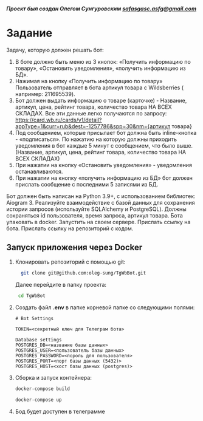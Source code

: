 #### _Проект был создан Олегом Сунгуровским <safasgasc.asfg@gmail.com>_

# Задание

Задачу, которую должен решать бот:

1. В боте должно быть меню из 3 кнопок: «Получить информацию по товару», «Остановить уведомления», «получить информацию
   из БД».
2. Нажимая на кнопку «Получить информацию по товару» Пользователь отправляет в бота артикул товара с Wildsberries (
   например: 211695539).
3. Бот должен выдать информацию о товаре (карточке) - Название, артикул, цена, рейтинг товара, количество товара НА ВСЕХ
   СКЛАДАХ.
   Все эти данные легко получаются по
   запросу: https://card.wb.ru/cards/v1/detail?appType=1&curr=rub&dest=-1257786&spp=30&nm={артикул товара}
4. Под сообщением, которые присылает бот должна быть inline-кнопка - «подписаться». По нажатию на которую должны
   приходить уведомления в бот каждые 5 минут с сообщением, что было выше. (Название, артикул, цена, рейтинг товара,
   количество товара НА ВСЕХ СКЛАДАХ)
5. При нажатии на кнопку «Остановить уведомления» - уведомления останавливаются.
6. При нажатии на кнопку «получить информацию из БД» бот должен прислать сообщение с последними 5 записями из БД.

Бот должен быть написан на Python 3.9+, с использованием библиотек: Aiogram 3. Реализуйте взаимодействие с базой данных
для сохранения истории запросов (используйте SQLAlchemy и PostgreSQL). Должны сохраняться id пользователя, время
запроса, артикул товара. Бота упаковать в docker. Запустить на своем сервере. Прислать ссылку на бота. Прислать ссылку
на репозиторий с кодом.

## Запуск приложения через Docker

1. Клонировать репозиторий с помощью git:
   ```bash
     git clone git@github.com:oleg-sung/TgWbBot.git
   ```
   Далее перейдите в папку проекта:
   ```bash
    cd TgWbBot
    ```   
2. Создать файл **.env** в папке корневой папке со следующими полями:
   ```
   # Bot Settings

   TOKEN=<секретный ключ для Телеграм бота>
   
   Database settings
   POSTGRES_DB=<название базы данных>
   POSTGRES_USER=<пользователь базы данных>
   POSTGRES_PASSWORD=<пороль для пользователя>
   POSTGRES_PORT=<порт базы данных (5432)>
   POSTGRES_HOST=<хост базы данных (postgres)>

   ```   
3. Сборка и запуск контейнера:
    ```bash
    docker-compose build
    ```
    ```bash
    docker-compose up 
    ```
4. Бод будет доступен в телеграмме